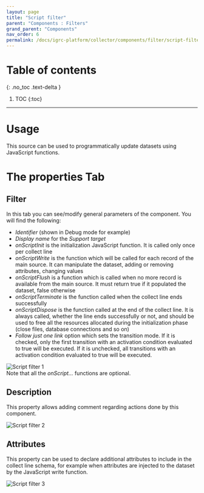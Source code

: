 ```yaml
---
layout: page
title: "Script filter"
parent: "Components : Filters"
grand_parent: "Components"
nav_order: 6
permalink: /docs/igrc-platform/collector/components/filter/script-filter/
---
```


# Table of contents
{: .no_toc .text-delta }

1. TOC
{:toc}
---

# Usage

This source can be used to programmatically update datasets using JavaScript functions.

# The properties Tab

## Filter

In this tab you can see/modify general parameters of the component. You will find the following:

- _Identifier_ (shown in Debug mode for example)
- _Display name_ for the _Support target_
- _onScriptInit_ is the initialization JavaScript function. It is called only once per collect line
- _onScriptWrite_ is the function which will be called for each record of the main source. It can manipulate the dataset, adding or removing attributes, changing values
- _onScriptFlush_ is a function which is called when no more record is available from the main source. It must return true if it populated the dataset, false otherwise  
- _onScriptTerminate_ is the function called when the collect line ends successfully  
- _onScriptDispose_ is the function called at the end of the collect line. It is always called, whether the line ends successfully or not, and should be used to free all the resources allocated during the initialization phase (close files, database connections and so on)  
- _Follow just one link_ option which sets the transition mode. If it is checked, only the first transition with an activation condition evaluated to true will be executed. If it is unchecked, all transitions with an activation condition evaluated to true will be executed.

![Script filter 1](igrc-platform/collector/components/filters/script-filter/images/script_filt1.png "Script filter 1")   
Note that all the _onScript..._ functions are optional.

## Description

This property allows adding comment regarding actions done by this component.  

![Script filter 2](igrc-platform/collector/components/filters/script-filter/images/script_filt2.png "Script filter 2")   

## Attributes

This property can be used to declare additional attributes to include in the collect line schema, for example when attributes are injected to the dataset by the JavaScript write function.  

![Script filter 3](igrc-platform/collector/components/filters/script-filter/images/script_filt3.png "Script filter 3")   

